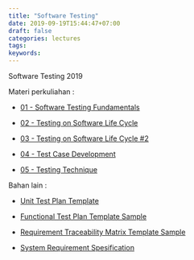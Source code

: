 ```yaml
---
title: "Software Testing"
date: 2019-09-19T15:44:47+07:00
draft: false
categories: lectures
tags:
keywords:
---
```



Software Testing 2019
<!--more-->
Materi perkuliahan :

- [01 - Software Testing Fundamentals](../../files/softest/2019/01-Fundamentals.pdf)

- [02 - Testing on Software Life Cycle](../../files/softest/2019/02-testing_on_software_life_cycle.pdf)

- [03 - Testing on Software Life Cycle #2](../../files/softest/2019/03-testing_on_software_life_cycle_part2.pdf)

- [04 - Test Case Development](../../files/softest/2019/04-testcase_development.pdf)

- [05 - Testing Technique](../../files/softest/2019/05-testing_technique.pdf)


Bahan lain :

- [Unit Test Plan Template](../../files/softest/2019/unit-test-plan-template.docx)

- [Functional Test Plan Template Sample](../../files/softest/2019/functional-testplan.xls)

- [Requirement Traceability Matrix Template Sample](../../files/softest/2019/rtm_template.xlsx)

- [System Requirement Spesification](../../files/softest/2019/srs.docx)

